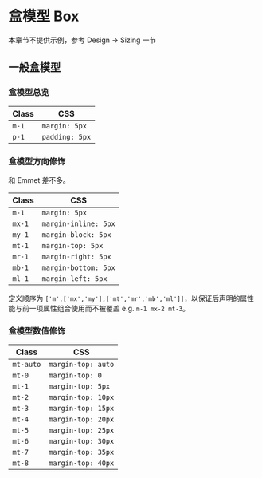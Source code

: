 # 盒模型 Box

本章节不提供示例，参考 Design -> Sizing 一节

## 一般盒模型

### 盒模型总览

| Class | CSS            |
| ----- | -------------- |
| `m-1` | `margin: 5px`  |
| `p-1` | `padding: 5px` |

### 盒模型方向修饰

和 Emmet 差不多。

| Class  | CSS                  |
| ------ | -------------------- |
| `m-1`  | `margin: 5px`        |
| `mx-1` | `margin-inline: 5px` |
| `my-1` | `margin-block: 5px`  |
| `mt-1` | `margin-top: 5px`    |
| `mr-1` | `margin-right: 5px`  |
| `mb-1` | `margin-bottom: 5px` |
| `ml-1` | `margin-left: 5px`   |

定义顺序为 `['m',['mx','my'],['mt','mr','mb','ml']]`，以保证后声明的属性能与前一项属性组合使用而不被覆盖 e.g. `m-1 mx-2 mt-3`。

### 盒模型数值修饰

| Class     | CSS                |
| --------- | ------------------ |
| `mt-auto` | `margin-top: auto` |
| `mt-0`    | `margin-top: 0`    |
| `mt-1`    | `margin-top: 5px`  |
| `mt-2`    | `margin-top: 10px` |
| `mt-3`    | `margin-top: 15px` |
| `mt-4`    | `margin-top: 20px` |
| `mt-5`    | `margin-top: 25px` |
| `mt-6`    | `margin-top: 30px` |
| `mt-7`    | `margin-top: 35px` |
| `mt-8`    | `margin-top: 40px` |
